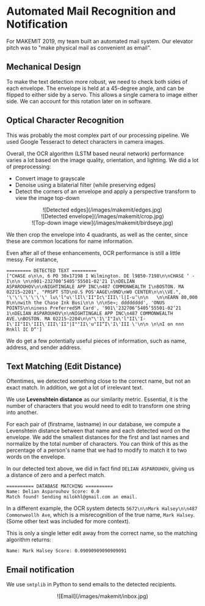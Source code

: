 # Automated Mail Recognition and Notification

For MAKEMIT 2019, my team built an automated mail system. Our elevator pitch was to "make physical mail as convenient as email".

## Mechanical Design

To make the text detection more robust, we need to check both sides of each envelope. The envelope is held at a 45-degree angle, and can be flipped to either side by a servo. This allows a single camera to image either side. We can account for this rotation later on in software.

## Optical Character Recognition

This was probably the most complex part of our processing pipeline. We used Google Tesseract to detect characters in camera images.

Overall, the OCR algorithm (LSTM based neural network) performance varies a lot based on the image quality, orientation, and lighting. We did a lot of preprocessing:

- Convert image to grayscale
- Denoise using a bilaterial filter (while preserving edges)
- Detect the corners of an envelope and apply a perspective transform to view the image top-down

<center>
![Detected edges](/images/makemit/edges.jpg)
</center>

<center>
![Detected envelope](/images/makemit/crop.jpg)
</center>

<center>
![Top-down image view](/images/makemit/birdseye.jpg)
</center>

We then crop the envelope into 4 quadrants, as well as the center, since these are common locations for name information.

Even after all of these enhancements, OCR performance is still a little messy. For instance,
```
========= DETECTED TEXT =========
["CHASE o\n\n, 6 PO 30x17198 I Wilmington. DE l9850-7198\n\nCHASE ‘ -I\n\n \n\n901-232700‘5405'55501-02'21 1\nDELIAN ASPAROUHOV\n\nNIGHTINGALE APP INC\n487 COMMONWEALTH I\nBOSTON. MA 02215—2201", "PRSPT STD\nU.S POS'AAGE\n9ND\nW0 CENTER\n\n\\VE.", '\'\'\'\'\'\'\' lu\'l"u\'lIl\'II"Ic\'III\'l|I-u‘\n\n   \n\nEARN 80,000 B\n\nwith the Chase Ink Busi\n\n \n\nSe»; dddddddd', 'ONUS POINTS\n\niness PreferredSM Card', '901\'232706‘5405‘55501-02‘21 1\nDELIAN ASPAROUHOV\n\nNIGHTINGALE APP INC\n487 COMMONWEALTH AVE.\nBOSTON. MA 02215—2204\n\n"\'1\'I"Iu\'l"II\'I-I\'II"II\'III\'III\'II"|I""II\'u"II“I\'I\'III \'\n\n \n\nI on nnn Rnkll IC D“']
```

We do get a few potentially useful pieces of information, such as name, address, and sender address.

## Text Matching (Edit Distance)

Oftentimes, we detected something close to the correct name, but not an exact match. In addition, we got a lot of irrelevant text.

We use **Levenshtein distance** as our similarity metric. Essential, it is the number of characters that you would need to edit to transform one string into another.

For each pair of (firstname, lastname) in our database, we compute a Levenshtein distance between that name and each detected word on the envelope. We add the smallest distances for the first and last names and normalize by the total number of characters. You can think of this as the percentage of a person's name that we had to modify to match it to two words on the envelope.

In our detected text above, we did in fact find ```DELIAN ASPAROUHOV```, giving us a distance of zero and a perfect match.

```
========== DATABASE MATCHING ==========
Name: Delian Asparouhov Score: 0.0
Match found! Sending milokhl@gmail.com an email.
```

In a different example, the OCR system detects ```5672\n\nMork Halsey\n\n487 Commonweollh Ave```, which is a misrecognition of the true name, ```Mark Halsey```. (Some other text was included for more context).

This is only a single letter edit away from the correct name, so the matching algorithm returns:
```
Name: Mark Halsey Score: 0.09090909090909091
```

## Email notification

We use ```smtplib``` in Python to send emails to the detected recipients.

<center>
![Email](/images/makemit/inbox.jpg)
</center>
